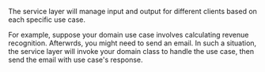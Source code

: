 The service layer will manage input and output for different clients based on each specific use case.

For example, suppose your domain use case involves calculating revenue recognition. Afterwrds, you might need to send an email. In such a situation, the service layer will invoke your domain class to handle the use case, then send the email with use case's response.

